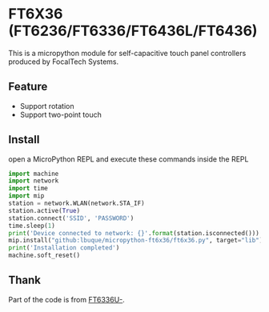 # FT6X36 (FT6236/FT6336/FT6436L/FT6436)

This is a micropython module for self-capacitive touch panel controllers produced by FocalTech Systems.

## Feature

- Support rotation
- Support two-point touch

## Install

open a MicroPython REPL and execute these commands inside the REPL

```python
import machine
import network
import time
import mip
station = network.WLAN(network.STA_IF)
station.active(True)
station.connect('SSID', 'PASSWORD')
time.sleep(1)
print('Device connected to network: {}'.format(station.isconnected()))
mip.install("github:lbuque/micropython-ft6x36/ft6x36.py", target="lib")
print('Installation completed')
machine.soft_reset()
```

## Thank

Part of the code is from [FT6336U-](https://github.com/vae-V/FT6336U-.git).
